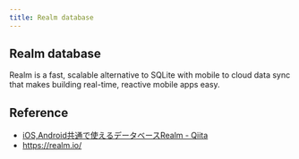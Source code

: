 ```yaml
---
title: Realm database
---
```


## Realm database
Realm is a fast, scalable alternative to SQLite with mobile to cloud data sync that makes building real-time, reactive mobile apps easy.

## Reference
- [iOS,Android共通で使えるデータベースRealm - Qiita](https://qiita.com/roana0229/items/e641da94ab4ebad46b4c)
- https://realm.io/

